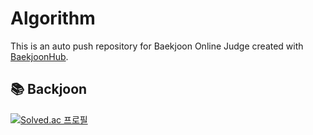 # Algorithm
This is an auto push repository for Baekjoon Online Judge created with [BaekjoonHub](https://github.com/BaekjoonHub/BaekjoonHub).
## 📚 Backjoon  
[![Solved.ac 프로필](http://mazassumnida.wtf/api/v2/generate_badge?boj=eramthgin_my)](https://solved.ac/eramthgin_my)
